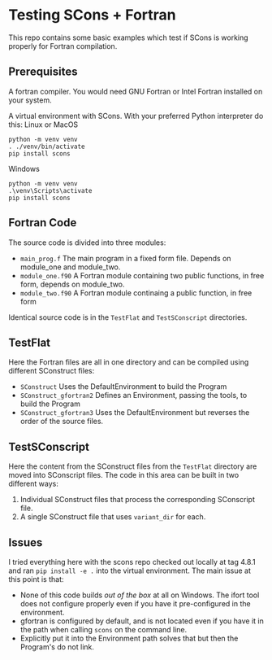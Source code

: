 Testing SCons + Fortran
=======================

This repo contains some basic examples which test if SCons is working properly
for Fortran compilation.

Prerequisites
-------------

A fortran compiler.  You would need GNU Fortran or Intel Fortran installed on your system.

A virtual environment with SCons.  With your preferred Python interpreter do this:
Linux or MacOS
```
python -m venv venv
. ./venv/bin/activate
pip install scons
```

Windows
```
python -m venv venv
.\venv\Scripts\activate
pip install scons
```


Fortran Code
------------

The source code is divided into three modules:

- `main_prog.f` The main program in a fixed form file.  Depends on module_one
  and module_two.
- `module_one.f90`  A Fortran module containing two public functions, in free
  form, depends on module_two.
- `module_two.f90`  A Fortran module continaing a public function, in free form

Identical source code is in the `TestFlat` and `TestSConscript` directories.

TestFlat
--------

Here the Fortran files are all in one directory and can be compiled using
different SConstruct files:

- `SConstruct`  Uses the DefaultEnvironment to build the Program
- `SConstruct_gfortran2`  Defines an Environment, passing the tools, to build the
  Program
- `SConstruct_gfortran3`  Uses the DefaultEnvironment but reverses the order of
  the source files.

TestSConscript
--------------

Here the content from the SConstruct files from the `TestFlat` directory are
moved into SConscript files.  The code in this area can be built in two
different ways:

1. Individual SConstruct files that process the corresponding SConscript file.
2. A single SConstruct file that uses `variant_dir` for each.

Issues
------

I tried everything here with the scons repo checked out locally at tag 4.8.1 and
ran `pip install -e .` into the virtual environment.  The main issue at this point
is that:

- None of this code builds _out of the box_ at all on Windows.  The ifort tool
  does not configure properly even if you have it pre-configured in the
  environment.
- gfortran is configured by default, and is not located even if you have it in
  the path when calling `scons` on the command line.
- Explicitly put it into the Environment path solves that but then the Program's
  do not link.
